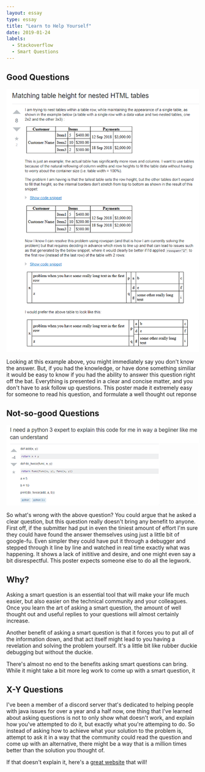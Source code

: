 ```yaml
---
layout: essay
type: essay
title: "Learn to Help Yourself"
date: 2019-01-24
labels:
  - Stackoverflow
  - Smart Questions
---
```


<h2>Good Questions</h2>

<img class="ui large left floated image" src="../images/good-question.png">

Looking at this example above, you might immediately say you don't know the answer. But, if you had the knowledge, or have done something similiar it would be easy to know if you had the ability to answer this question right off the bat. Everything is presented in a clear and concise matter, and you don't have to ask follow up questions. This poster made it extremely easy for someone to read his question, and formulate a well thought out reponse

<h2>Not-so-good Questions</h2>

<img class="ui small rounded images" src="../images/bad-question.png">

So what's wrong with the above question? You could argue that he asked a clear question, but this question really doesn't bring any benefit to anyone. First off, if the submitter had put in even the tiniest amount of effort I'm sure they could have found the answer themselves using just a little bit of google-fu. Even simpler they could have put it through a debugger and stepped through it line by line and watched in real time exactly what was happening. It shows a lack of inititive and desire, and one might even say a bit disrespectful. This poster expects someone else to do all the legwork.

<h2>Why?</h2>

Asking a smart question is an essential tool that will make your life much easier, but also easier on the technical community and your colleagues. Once you learn the art of asking a smart question, the amount of well thought out and useful replies to your questions will almost certainly increase.

Another benefit of asking a smart question is that it forces you to put all of the information down, and that act itself might lead to you having a revelation and solving the problem yourself. It's a little bit like rubber duckie debugging but without the duckie.

There's almost no end to the benefits asking smart questions can bring. While it might take a bit more leg work to come up with a smart question, it 

<h2>X-Y Questions</h2>

I've been a member of a discord server that's dedicated to helping people with java issues for over a year and a half now, one thing that I've learned about asking questions is not to only show what doesn't work, and explain how you've attempted to do it, but exactly what you're attemping to do. So instead of asking how to achieve what your solution to the problem is, attempt to ask it in a way that the community could read the question and come up with an alternative, there might be a way that is a million times better than the solution you thought of. 

If that doesn't explain it, here's a <a href ="http://xyproblem.info/">great website</a> that will! 

